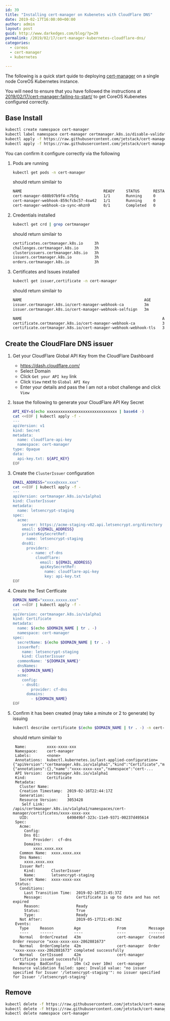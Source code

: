 ```yaml
---
id: 39
title: "Installing cert-manager on Kubenetes with CloudFlare DNS"
date: 2019-02-17T16:00:00+00:00
author: admin
layout: post
guid: http://www.darkedges.com/blog/?p=39
permalink: /2019/02/17/cert-manager-kubernetes-cloudflare-dns/
categories:
  - coreos
  - cert-manager
  - kubernetes
  
---
```

The following is a quick start quide to deploying [cert-manager](https://docs.cert-manager.io/en/latest/getting-started/install.html#verifying-the-installation) on a single node CoreOS Kubernetes instance.

You will need to ensure that you have followed the instructions at [2019/02/17/cert-manager-failing-to-start/](2019/02/17/cert-manager-failing-to-start/) to get CoreOS Kubenetes configured correctly.

<!-- more -->

## Base Install

```bash
kubectl create namespace cert-manager
kubectl label namespace cert-manager certmanager.k8s.io/disable-validation=true
kubectl apply -f https://raw.githubusercontent.com/jetstack/cert-manager/release-0.6/deploy/manifests/00-crds.yaml
kubectl apply -f https://raw.githubusercontent.com/jetstack/cert-manager/release-0.6/deploy/manifests/cert-manager.yaml --validate=false
```

You can confirm it configure correctly via the following

1. Pods are running

    ```bash
    kubectl get pods -n cert-manager
    ```

    should return similair to

    ``` bash
    NAME                                    READY     STATUS      RESTARTS   AGE
    cert-manager-688b97b9f4-n7b5q           1/1       Running     0          1m
    cert-manager-webhook-859cfcbc57-4sw42   1/1       Running     0          1m
    cert-manager-webhook-ca-sync-mhzn9      0/1       Completed   0          51s
    ````

1. Credentials installed

    ```bash
    kubectl get crd | grep certmanager
    ```

    should return similair to

    ```bash
    certificates.certmanager.k8s.io     3h
    challenges.certmanager.k8s.io       3h
    clusterissuers.certmanager.k8s.io   3h
    issuers.certmanager.k8s.io          3h
    orders.certmanager.k8s.io           3h
    ```

2. Certificates and Issues installed

    ``` bash
    kubectl get issuer,certificate -n cert-manager
    ```

    should return similair to

    ```bash
    NAME                                                      AGE
    issuer.certmanager.k8s.io/cert-manager-webhook-ca         3m
    issuer.certmanager.k8s.io/cert-manager-webhook-selfsign   3m

    NAME                                                              AGE
    certificate.certmanager.k8s.io/cert-manager-webhook-ca            3m
    certificate.certmanager.k8s.io/cert-manager-webhook-webhook-tls   3m
    ```

## Create the CloudFlare DNS issuer

1. Get your CloudFlare Global API Key from the CloudFlare Dashboard
   - https://dash.cloudflare.com/
   - Select Domain
   - Click `Get your API key` link
   - Click `View` next to `Global API Key`
   - Enter your details and pass the I am not a robot challenge and click `View`

2. Issue the following to generate your CloudFlare API Key Secret

    ```bash
    API_KEY=$(echo xxxxxxxxxxxxxxxxxxxxxxxxxxxxxxx | base64 -)
   cat <<EOF | kubectl apply -f -
   ---
   apiVersion: v1
    kind: Secret
    metadata:
      name: cloudflare-api-key
      namespace: cert-manager
    type: Opaque
    data:
      api-key.txt: ${API_KEY}
   EOF
   ```

3. Create the `ClusterIssuer` configuration

    ```bash
    EMAIL_ADDRESS="xxxx@xxxx.xxx"
    cat <<EOF | kubectl apply -f -
    ---
    apiVersion: certmanager.k8s.io/v1alpha1
    kind: ClusterIssuer
    metadata:
      name: letsencrypt-staging
    spec:
      acme:
        server: https://acme-staging-v02.api.letsencrypt.org/directory
        email: ${EMAIL_ADDRESS}
        privateKeySecretRef:
          name: letsencrypt-staging
        dns01:
          providers:
            - name: cf-dns
              cloudflare:
                email: ${EMAIL_ADDRESS}
                apiKeySecretRef:
                  name: cloudflare-api-key
                  key: api-key.txt
    EOF
    ```

4. Create the Test Certficate

   ```bash
   DOMAIN_NAME="xxxxx.xxxxx.xxx"
   cat <<EOF | kubectl apply -f -
   ---
   apiVersion: certmanager.k8s.io/v1alpha1
   kind: Certificate
   metadata:
     name: $(echo $DOMAIN_NAME | tr . -)
     namespace: cert-manager
   spec:
     secretName: $(echo $DOMAIN_NAME | tr . -)
     issuerRef:
       name: letsencrypt-staging
       kind: ClusterIssuer
     commonName: '${DOMAIN_NAME}'
     dnsNames:
     - ${DOMAIN_NAME}
     acme:
       config:
       - dns01:
           provider: cf-dns
         domains:
           - ${DOMAIN_NAME}
   EOF
   ```

5. Confirm it has been created (may take a minute or 2 to generate) by issuing

   ```bash
   kubectl describe certificate $(echo $DOMAIN_NAME | tr . -) -n cert-manager
   ```

   should return similair to

   ```text
    Name:         xxxx-xxxx-xxx
    Namespace:    cert-manager
    Labels:       <none>
    Annotations:  kubectl.kubernetes.io/last-applied-configuration={"apiVersion":"certmanager.k8s.io/v1alpha1","kind":"Certificate","metadata":{"annotations":{},"name":"xxxx-xxxx-xxx","namespace":"cert-...
    API Version:  certmanager.k8s.io/v1alpha1
    Kind:         Certificate
    Metadata:
      Cluster Name:
      Creation Timestamp:  2019-02-16T22:44:17Z
      Generation:          1
      Resource Version:    3053428
       Self Link:           /apis/certmanager.k8s.io/v1alpha1/namespaces/cert-manager/certificates/xxxx-xxxx-xxx
      UID:                 649849bf-323c-11e9-9371-00237d495614
    Spec:
      Acme:
        Config:
        Dns 01:
            Provider:  cf-dns
        Domains:
            xxxx.xxxx.xxx
      Common Name:  xxxx.xxxx.xxx
      Dns Names:
        xxxx.xxxx.xxx
      Issuer Ref:
        Kind:       ClusterIssuer
        Name:       letsencrypt-staging
      Secret Name:  xxxx-xxxx-xxx
    Status:
      Conditions:
        Last Transition Time:  2019-02-16T22:45:37Z
        Message:               Certificate is up to date and has not expired
        Reason:                Ready
        Status:                True
        Type:                  Ready
      Not After:               2019-05-17T21:45:36Z
    Events:
      Type     Reason         Age                From          Message
      ----     ------         ----               ----          -------
      Normal   OrderCreated   43m                cert-manager  Created Order resource "xxxx-xxxx-xxx-2862881673"
      Normal   OrderComplete  42m                cert-manager  Order "xxxx-xxxx-xxx-2862881673" completed successfully
      Normal   CertIssued     42m                cert-manager  Certificate issued successfully
      Warning  BadConfig      10m (x2 over 10m)  cert-manager  Resource validation failed: spec: Invalid value: "no issuer specified for Issuer '/letsencrypt-staging'": no issuer specified for Issuer '/letsencrypt-staging'

   ```

## Remove

```bash
kubectl delete -f https://raw.githubusercontent.com/jetstack/cert-manager/release-0.6/deploy/manifests/cert-manager.yaml
kubectl delete -f https://raw.githubusercontent.com/jetstack/cert-manager/release-0.6/deploy/manifests/00-crds.yaml
kubectl delete namespace cert-manager
```